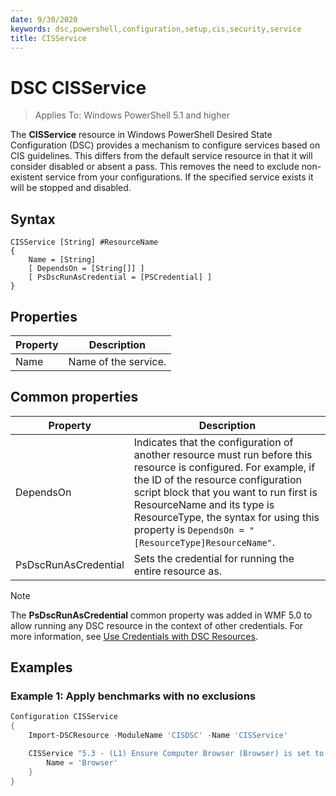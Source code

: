 ```yaml
---
date: 9/30/2020
keywords: dsc,powershell,configuration,setup,cis,security,service
title: CISService
---
```

# DSC CISService

> Applies To: Windows PowerShell 5.1 and higher

The **CISService** resource in Windows PowerShell Desired State Configuration (DSC) provides a
mechanism to configure services based on CIS guidelines. This differs from the default service resource in that it will consider disabled or absent a pass. This removes the need to exclude non-existent service from your configurations. If the specified service exists it will be stopped and disabled.

## Syntax

```Syntax
CISService [String] #ResourceName
{
    Name = [String]
    [ DependsOn = [String[]] ]
    [ PsDscRunAsCredential = [PSCredential] ]
}
```

## Properties

|Property |Description |
|---|---|
|Name |Name of the service. |

## Common properties

|Property |Description |
|---|---|
|DependsOn |Indicates that the configuration of another resource must run before this resource is configured. For example, if the ID of the resource configuration script block that you want to run first is ResourceName and its type is ResourceType, the syntax for using this property is `DependsOn = "[ResourceType]ResourceName"`. |
|PsDscRunAsCredential |Sets the credential for running the entire resource as. |

> [!NOTE]
> The **PsDscRunAsCredential** common property was added in WMF 5.0 to allow running any DSC
> resource in the context of other credentials. For more information, see [Use Credentials with DSC Resources](https://docs.microsoft.com/en-us/powershell/scripting/dsc/configurations/runasuser?view=powershell-7).

## Examples

### Example 1: Apply benchmarks with no exclusions

```powershell
Configuration CISService
{
    Import-DSCResource -ModuleName 'CISDSC' -Name 'CISService'

    CISService "5.3 - (L1) Ensure Computer Browser (Browser) is set to Disabled or Not Installed" {
        Name = 'Browser'
    }
}
